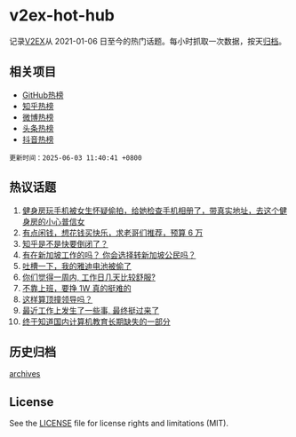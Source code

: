 # v2ex-hot-hub

 记录[V2EX](https://www.v2ex.com/)从 2021-01-06 日至今的热门话题。每小时抓取一次数据，按天[归档](archives)。
 
 ## 相关项目

- [GitHub热榜](https://github.com/lonnyzhang423/github-hot-hub)
- [知乎热榜](https://github.com/lonnyzhang423/zhihu-hot-hub)
- [微博热榜](https://github.com/lonnyzhang423/weibo-hot-hub)
- [头条热榜](https://github.com/lonnyzhang423/toutiao-hot-hub)
- [抖音热榜](https://github.com/lonnyzhang423/douyin-hot-hub)


 `更新时间：2025-06-03 11:40:41 +0800`

## 热议话题

1. [健身房玩手机被女生怀疑偷拍，给她检查手机相册了，带真实地址，去这个健身房的小心普信女](https://www.v2ex.com/t/1135915)
1. [有点闲钱，想花钱买快乐，求老哥们推荐，预算 6 万](https://www.v2ex.com/t/1135879)
1. [知乎是不是快要倒闭了？](https://www.v2ex.com/t/1135810)
1. [有在新加坡工作的吗？ 你会选择转新加坡公民吗？](https://www.v2ex.com/t/1135831)
1. [吐槽一下，我的雅迪电池被偷了](https://www.v2ex.com/t/1135924)
1. [你们觉得一周内, 工作日几天比较舒服?](https://www.v2ex.com/t/1135909)
1. [不靠上班，要挣 1W 真的挺难的](https://www.v2ex.com/t/1135818)
1. [这样算顶撞领导吗？](https://www.v2ex.com/t/1135861)
1. [最近工作上发生了一些事, 最终挺过来了](https://www.v2ex.com/t/1135824)
1. [终于知道国内计算机教育长期缺失的一部分](https://www.v2ex.com/t/1135829)

## 历史归档

[archives](archives)

## License

See the [LICENSE](LICENSE) file for license rights and limitations (MIT).
